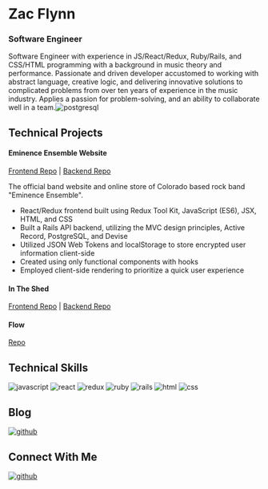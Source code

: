 


# Zac Flynn
### Software Engineer

Software Engineer with experience in JS/React/Redux, Ruby/Rails, and CSS/HTML programming with a background in music theory and performance. Passionate and driven developer accustomed to working with abstract language, creative logic, and delivering innovative solutions to complicated problems from over ten years of experience in the music industry. Applies a passion for problem-solving, and an ability to collaborate well in a team.![postgresql](https://user-images.githubusercontent.com/69942706/133498016-addbc473-bba7-4f42-abc7-3202631d8d06.png)


## Technical Projects
#### Eminence Ensemble Website
[Frontend Repo](https://github.com/Zacharyflynn06/ee-frontend) |
[Backend Repo](https://github.com/Zacharyflynn06/ee-backend)

The official band website and online store of Colorado based rock band "Eminence Ensemble".
* React/Redux frontend built using Redux Tool Kit, JavaScript (ES6), JSX, HTML, and CSS
* Built a Rails API backend, utilizing the MVC design principles, Active Record, PostgreSQL, and Devise
* Utilized JSON Web Tokens and localStorage to store encrypted user information client-side
* Created using only functional components with hooks 
* Employed client-side rendering to prioritize a quick user experience


#### In The Shed
[Frontend Repo](https://github.com/Zacharyflynn06/in-the-shed-frontend) |
[Backend Repo](https://github.com/Zacharyflynn06/in-the-shed-backend)

#### Flow
[Repo](https://github.com/Zacharyflynn06/flow)

## Technical Skills
![javascript](https://user-images.githubusercontent.com/69942706/133495799-b708000a-9c76-4663-b9f9-6ccb1272de70.png)
![react](https://user-images.githubusercontent.com/69942706/133495964-5a736adb-5ca2-4c29-aaef-0b494c335cbb.png)
![redux](https://user-images.githubusercontent.com/69942706/133496032-76aa744a-83b0-4969-99fa-6977c6eda594.png)
![ruby](https://user-images.githubusercontent.com/69942706/133496153-c67705bc-8024-498d-bb57-12ba74a1e117.png)
![rails](https://user-images.githubusercontent.com/69942706/133496208-fd86c9af-a8d6-4675-ad6e-9d1aafeb1dcb.png)
![html](https://user-images.githubusercontent.com/69942706/133496280-95bab563-344b-477a-93a0-0931f292b331.png)
![css](https://user-images.githubusercontent.com/69942706/133496401-515389b4-2ba1-4e2a-9405-ad6bf0f2b694.png)


## Blog

[![github](https://img.shields.io/badge/Medium-12100E?style=for-the-badge&logo=medium&logoColor=white)][1]

## Connect With Me

[![github](https://img.shields.io/badge/LinkedIn-0077B5?style=for-the-badge&logo=linkedin&logoColor=white)][2]


[1]: https://zacharyflynn06.medium.com/
[2]: https://www.linkedin.com/in/zacflynn/


<!--
**Zacharyflynn06/zacharyflynn06** is a ✨ _special_ ✨ repository because its `README.md` (this file) appears on your GitHub profile.

Here are some ideas to get you started:

- 🔭 I’m currently working on ...
- 🌱 I’m currently learning ...
- 👯 I’m looking to collaborate on ...
- 🤔 I’m looking for help with ...
- 💬 Ask me about ...
- 📫 How to reach me: ...
- 😄 Pronouns: ...
- ⚡ Fun fact: ...
-->
